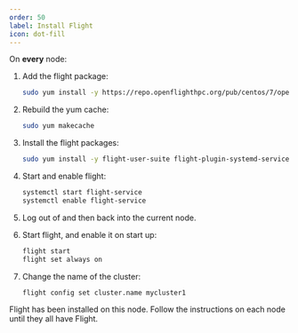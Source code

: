```yaml
---
order: 50
label: Install Flight
icon: dot-fill
---
```



On **every** node:



1. Add the flight package:
	```bash
	sudo yum install -y https://repo.openflighthpc.org/pub/centos/7/openflighthpc-release-latest.noarch.rpm
	```

2. Rebuild the yum cache:
	```bash
	sudo yum makecache
	```

3. Install the flight packages:
	```bash
	sudo yum install -y flight-user-suite flight-plugin-systemd-service
	```

4. Start and enable flight:
	```bash
	systemctl start flight-service
	systemctl enable flight-service
	```

5. Log out of and then back into the current node.

6. Start flight, and enable it on start up:
	```bash
	flight start
	flight set always on
	```

7. Change the name of the cluster:
	```bash
	flight config set cluster.name mycluster1
	```


Flight has been installed on this node. Follow the instructions on each node until they all have Flight.
